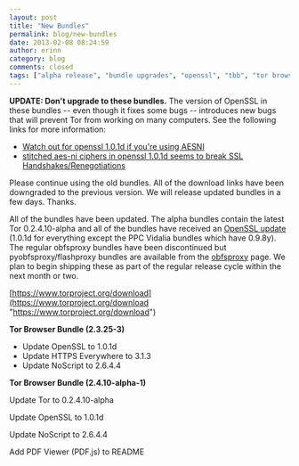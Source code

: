 ```yaml
---
layout: post
title: "New Bundles"
permalink: blog/new-bundles
date: 2013-02-08 08:24:59
author: erinn
category: blog
comments: closed
tags: ["alpha release", "bundle upgrades", "openssl", "tbb", "tor browser bundle"]
---
```


**UPDATE: Don't upgrade to these bundles.** The version of OpenSSL in these bundles -- even though it fixes some bugs -- introduces new bugs that will prevent Tor from working on many computers. See the following links for more information:

-   [Watch out for openssl 1.0.1d if you're using AESNI](https://lists.torproject.org/pipermail/tor-talk/2013-February/027252.html)
-   [stitched aes-ni ciphers in openssl 1.0.1d seems to break SSL Handshakes/Renegotiations](https://trac.torproject.org/projects/tor/ticket/8179)

Please continue using the old bundles. All of the download links have been downgraded to the previous version. We will release updated bundles in a few days. Thanks.

  
 All of the bundles have been updated. The alpha bundles contain the latest Tor 0.2.4.10-alpha and all of the bundles have received an [OpenSSL update](http://www.openssl.org/news/secadv_20130205.txt) (1.0.1d for everything except the PPC Vidalia bundles which have 0.9.8y). The regular obfsproxy bundles have been discontinued but pyobfsproxy/flashproxy bundles are available from the [obfsproxy](https://www.torproject.org/projects/obfsproxy) page. We plan to begin shipping these as part of the regular release cycle within the next month or two.

[https://www.torproject.org/download](https://www.torproject.org/download "https://www.torproject.org/download")

**Tor Browser Bundle (2.3.25-3)**

-   Update OpenSSL to 1.0.1d
-   Update HTTPS Everywhere to 3.1.3
-   Update NoScript to 2.6.4.4

**Tor Browser Bundle (2.4.10-alpha-1)**

Update Tor to 0.2.4.10-alpha

Update OpenSSL to 1.0.1d

Update NoScript to 2.6.4.4

Add PDF Viewer (PDF.js) to README
